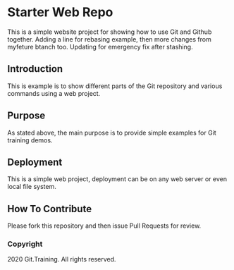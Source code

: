 # Starter Web Repo

This is a simple website project for showing how to use Git and Github together. Adding a line for rebasing example, then more changes from myfeture btanch too.
Updating for emergency fix after stashing.

## Introduction

This is example is to show different parts of the Git repository and various commands using a web project.

## Purpose

As stated above, the main purpose is to provide simple examples for Git training demos.

## Deployment

This is a simple web project, deployment can be on any web server or even local file system.

## How To Contribute

Please fork this repository and then issue Pull Requests for review.

### Copyright

2020 Git.Training. All rights reserved.